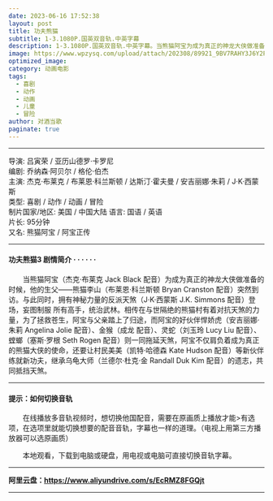 ```yaml
---
date: 2023-06-16 17:52:38
layout: post
title: 功夫熊猫
subtitle: 1-3.1080P.国英双音轨.中英字幕
description: 1-3.1080P.国英双音轨.中英字幕。当熊猫阿宝为成为真正的神龙大侠做准备的时候，他的生父——熊猫李山突然到访。与此同时，拥有神秘力量的反派天煞登场，妄图制服 所有高手，统治武林....
image: https://www.wpzysq.com/upload/attach/202308/89921_9BV7RAHY3J6Y2PA._webp
optimized_image: 
category: 动画电影
tags:
  - 喜剧
  - 动作
  - 动画
  - 儿童
  - 冒险
author: 对酒当歌
paginate: true
---
```


---

导演: 吕寅荣 / 亚历山德罗·卡罗尼  
编剧: 乔纳森·阿贝尔 / 格伦·伯杰  
主演: 杰克·布莱克 / 布莱恩·科兰斯顿 / 达斯汀·霍夫曼 / 安吉丽娜·朱莉 / J·K·西蒙斯  
类型: 喜剧 / 动作 / 动画 / 冒险  
制片国家/地区: 美国 / 中国大陆
语言: 国语 / 英语  
片长: 95分钟  
又名: 熊猫阿宝 / 阿宝正传  

---

#### 功夫熊猫3  剧情简介 · · · · · ·

　　当熊猫阿宝（杰克·布莱克 Jack Black 配音）为成为真正的神龙大侠做准备的时候，他的生父——熊猫李山（布莱恩·科兰斯顿 Bryan Cranston 配音）突然到访。与此同时，拥有神秘力量的反派天煞（J·K·西蒙斯 J.K. Simmons 配音）登场，妄图制服 所有高手，统治武林。相传在与世隔绝的熊猫村有着对抗天煞的力量，为了拯救苍生，阿宝与父亲踏上了归途，而阿宝的好伙伴悍娇虎（安吉丽娜·朱莉 Angelina Jolie 配音）、金猴（成龙 配音）、灵蛇（刘玉玲 Lucy Liu 配音）、螳螂（塞斯·罗根 Seth Rogen 配音）则一同拖延天煞，阿宝不仅肩负着成为真正的熊猫大侠的使命，还要让村民美美（凯特·哈德森 Kate Hudson 配音）等新伙伴练就新功夫，继承乌龟大师（兰德尔·杜克·金 Randall Duk Kim 配音）的遗志，共同抵挡天煞。  

---

#### 提示：如何切换音轨

　　在线播放多音轨视频时，想切换他国配音，需要在原画质上播放才能>有选项，在选项里就能切换想要的配音音轨，字幕也一样的道理。（电视上用第三方播放器可以选原画质）

　　本地观看，下载到电脑或硬盘，用电视或电脑可直接切换音轨字幕。

---

**阿里云盘：<https://www.aliyundrive.com/s/EcRMZ8FGQjt>**

---
